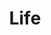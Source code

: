 ---
layout: template
title: Life
permalink: /life
pagination: 
  enabled: true
  categories:
    values:
      - life
    matching: any
---